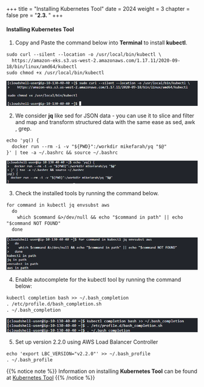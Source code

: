 +++
title = "Installing Kubernetes Tool"
date = 2024
weight = 3
chapter = false
pre = "<b>2.3. </b>"
+++

#### Installing Kubernetes Tool

1. Copy and Paste the command below into **Terminal** to install **kubectl**.
```
sudo curl --silent --location -o /usr/local/bin/kubectl \
  https://amazon-eks.s3.us-west-2.amazonaws.com/1.17.11/2020-09-18/bin/linux/amd64/kubectl
sudo chmod +x /usr/local/bin/kubectl
```

![00001-Install-Kubernetes-Tool](/images/2-Preparation-steps/3-Install-Kubernetes-Tool/00001-Install-Kubernetes-Tool.png?width=90pc)

2. We consider **jq** like sed for JSON data - you can use it to slice and filter and map and transform structured data with the same ease as sed, awk , grep.

```
echo 'yq() {
  docker run --rm -i -v "${PWD}":/workdir mikefarah/yq "$@"
}' | tee -a ~/.bashrc && source ~/.bashrc
```
![00002-Install-Kubernetes-Tool](/images/2-Preparation-steps/3-Install-Kubernetes-Tool/00002-Install-Kubernetes-Tool.png?width=90pc)

3. Check the installed tools by running the command below.
```
for command in kubectl jq envsubst aws
  do
    which $command &>/dev/null && echo "$command in path" || echo "$command NOT FOUND"
  done
```
![00003-Install-Kubernetes-Tool](/images/2-Preparation-steps/3-Install-Kubernetes-Tool/00003-Install-Kubernetes-Tool.png?width=90pc)

4. Enable autocomplete for the kubectl tool by running the command below:
```
kubectl completion bash >> ~/.bash_completion
. /etc/profile.d/bash_completion.sh
. ~/.bash_completion
```
![00004-Install-Kubernetes-Tool](/images/2-Preparation-steps/3-Install-Kubernetes-Tool/00004-Install-Kubernetes-Tool.png?width=90pc)

5. Set up version 2.2.0 using AWS Load Balancer Controller
```
echo 'export LBC_VERSION="v2.2.0"' >> ~/.bash_profile
. ~/.bash_profile
```

{{% notice note %}}
Information on installing **Kubernetes Tool** can be found at [Kubernetes Tool](https://docs.aws.amazon.com/eks/latest/userguide/install-kubectl.html)
{{% /notice %}}
